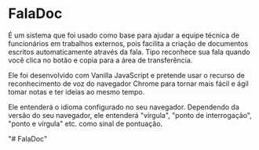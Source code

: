 # FalaDoc
É um sistema que foi usado como base para ajudar a equipe técnica de funcionários em trabalhos externos, pois facilita
a criação de documentos escritos automaticamente através da fala. Tipo reconhece sua fala quando você clica no botão e copia para a área de transferência.

Ele foi desenvolvido com Vanilla JavaScript e pretende usar o recurso de reconhecimento de voz do navegador Chrome para tornar mais fácil e ágil tomar notas e ter ideias ao mesmo tempo.

Ele entenderá o idioma configurado no seu navegador.
Dependendo da versão do seu navegador, ele entenderá "vírgula", "ponto de interrogação", "ponto e vírgula" etc. como sinal de pontuação.

"# FalaDoc" 
